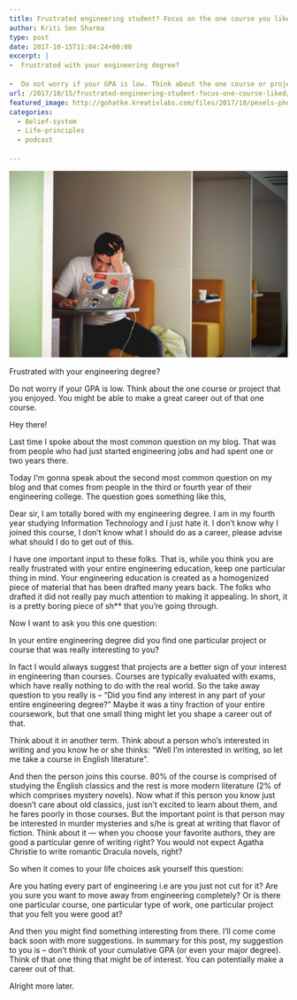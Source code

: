 ```yaml
---
title: Frustrated engineering student? Focus on the one course you liked
author: Kriti Sen Sharma
type: post
date: 2017-10-15T11:04:24+00:00
excerpt: |
-  Frustrated with your engineering degree?
  
-  Do not worry if your GPA is low. Think about the one course or project that you enjoyed. You might be able to make a great career out of that one course.
url: /2017/10/15/frustrated-engineering-student-focus-one-course-liked/
featured_image: http://gohatke.kreativlabs.com/files/2017/10/pexels-photo-52608-frustrated.jpeg
categories:
  - Belief-system
  - Life-principles
  - podcast

---
```


![pexels-photo-52608-frustrated](https://raw.githubusercontent.com/kritisen/gohatke/main/content/images/2017/10/pexels-photo-52608-frustrated.jpeg)

Frustrated with your engineering degree?

Do not worry if your GPA is low. Think about the one course or project that you enjoyed. You might be able to make a great career out of that one course.



Hey there!

Last time I spoke about the most common question on my blog. That was from people who had just started engineering jobs and had spent one or two years there.

Today I&#8217;m gonna speak about the second most common question on my blog and that comes from people in the third or fourth year of their engineering college. The question goes something like this,

Dear sir, I am totally bored with my engineering degree. I am in my fourth year studying Information Technology and I just hate it. I don&#8217;t know why I joined this course, I don&#8217;t know what I should do as a career, please advise what should I do to get out of this.

I have one important input to these folks. That is, while you think you are really frustrated with your entire engineering education, keep one particular thing in mind. Your engineering education is created as a homogenized piece of material that has been drafted many years back. The folks who drafted it did not really pay much attention to making it appealing. In short, it is a pretty boring piece of sh** that you&#8217;re going through.

Now I want to ask you this one question:

In your entire engineering degree did you find one particular project or course that was really interesting to you?

In fact I would always suggest that projects are a better sign of your interest in engineering than courses. Courses are typically evaluated with exams, which have really nothing to do with the real world. So the take away question to you really is – “Did you find any interest in any part of your entire engineering degree?” Maybe it was a tiny fraction of your entire coursework, but that one small thing might let you shape a career out of that.

Think about it in another term. Think about a person who&#8217;s interested in writing and you know he or she thinks: &#8220;Well I&#8217;m interested in writing, so let me take a course in English literature&#8221;.

And then the person joins this course. 80% of the course is comprised of studying the English classics and the rest is more modern literature (2% of which comprises mystery novels). Now what if this person you know just doesn&#8217;t care about old classics, just isn&#8217;t excited to learn about them, and he fares poorly in those courses. But the important point is that person may be interested in murder mysteries and s/he is great at writing that flavor of fiction. Think about it &#8212; when you choose your favorite authors, they are good a particular genre of writing right? You would not expect Agatha Christie to write romantic Dracula novels, right?

So when it comes to your life choices ask yourself this question:

Are you hating every part of engineering i.e are you just not cut for it? Are you sure you want to move away from engineering completely? Or is there one particular course, one particular type of work, one particular project that you felt you were good at?

And then you might find something interesting from there. I&#8217;ll come come back soon with more suggestions. In summary for this post, my suggestion to you is &#8211; don&#8217;t think of your cumulative GPA (or even your major degree). Think of that one thing that might be of interest. You can potentially make a career out of that.

Alright more later.

